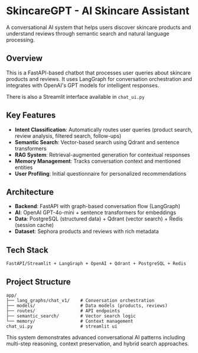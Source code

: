 # SkincareGPT - AI Skincare Assistant

A conversational AI system that helps users discover skincare products and understand reviews through semantic search and natural language processing.

## Overview

This is a FastAPI-based chatbot that processes user queries about skincare products and reviews. It uses LangGraph for conversation orchestration and integrates with OpenAI's GPT models for intelligent responses.

There is also a Streamlit interface available in `chat_ui.py`

## Key Features

- **Intent Classification**: Automatically routes user queries (product search, review analysis, filtered search, follow-ups)
- **Semantic Search**: Vector-based search using Qdrant and sentence transformers
- **RAG System**: Retrieval-augmented generation for contextual responses
- **Memory Management**: Tracks conversation context and mentioned entities
- **User Profiling**: Initial questionnaire for personalized recommendations

## Architecture

- **Backend**: FastAPI with graph-based conversation flow (LangGraph)
- **AI**: OpenAI GPT-4o-mini + sentence transformers for embeddings
- **Data**: PostgreSQL (structured data) + Qdrant (vector search) + Redis (session cache)
- **Dataset**: Sephora products and reviews with rich metadata

## Tech Stack

```
FastAPI/Streamlit + LangGraph + OpenAI + Qdrant + PostgreSQL + Redis
```

## Project Structure

```
app/
├── lang_graphs/chat_v1/    # Conversation orchestration
├── models/                 # Data models (products, reviews)
├── routes/                 # API endpoints
├── semantic_search/        # Vector search logic
└── memory/                 # Context management
chat_ui.py                  # streamlit ui
```

This system demonstrates advanced conversational AI patterns including multi-step reasoning, context preservation, and hybrid search approaches.